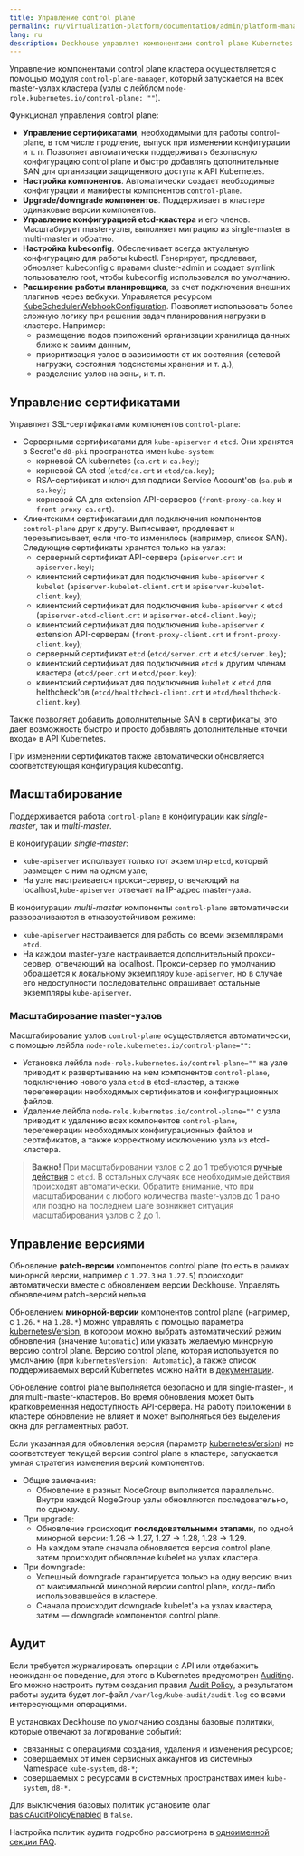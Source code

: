 ```yaml
---
title: Управление control plane
permalink: ru/virtualization-platform/documentation/admin/platform-management/control-plane-settings/about.html
lang: ru
description: Deckhouse управляет компонентами control plane Kubernetes — сертификатами, манифестами, версиями. Управляет конфигурацией etcd-кластера и следит за актуальностью конфигурации для kubectl.
---
```


Управление компонентами control plane кластера осуществляется с помощью модуля `control-plane-manager`, который запускается на всех master-узлах кластера (узлы с лейблом `node-role.kubernetes.io/control-plane: ""`).

Функционал управления control plane:
- **Управление сертификатами**, необходимыми для работы control-plane, в том числе продление, выпуск при изменении конфигурации и т. п. Позволяет автоматически поддерживать безопасную конфигурацию control plane и быстро добавлять дополнительные SAN для организации защищенного доступа к API Kubernetes.
- **Настройка компонентов**. Автоматически создает необходимые конфигурации и манифесты компонентов `control-plane`.
- **Upgrade/downgrade компонентов**. Поддерживает в кластере одинаковые версии компонентов.
- **Управление конфигурацией etcd-кластера** и его членов. Масштабирует master-узлы, выполняет миграцию из single-master в multi-master и обратно.
- **Настройка kubeconfig**. Обеспечивает всегда актуальную конфигурацию для работы kubectl. Генерирует, продлевает, обновляет kubeconfig с правами cluster-admin и создает symlink пользователю root, чтобы kubeconfig использовался по умолчанию.
- **Расширение работы планировщика**, за счет подключения внешних плагинов через вебхуки. Управляется ресурсом [KubeSchedulerWebhookConfiguration](../../../reference/cr.html#kubeschedulerwebhookconfiguration). Позволяет использовать более сложную логику при решении задач планирования нагрузки в кластере. Например:
  - размещение подов приложений организации хранилища данных ближе к самим данным,
  - приоритизация узлов в зависимости от их состояния (сетевой нагрузки, состояния подсистемы хранения и т. д.),
  - разделение узлов на зоны, и т. п.

## Управление сертификатами

Управляет SSL-сертификатами компонентов `control-plane`:
- Серверными сертификатами для `kube-apiserver` и `etcd`. Они хранятся в Secret'е `d8-pki` пространства имен `kube-system`:
  - корневой CA kubernetes (`ca.crt` и `ca.key`);
  - корневой CA etcd (`etcd/ca.crt` и `etcd/ca.key`);
  - RSA-сертификат и ключ для подписи Service Account'ов (`sa.pub` и `sa.key`);
  - корневой CA для extension API-серверов (`front-proxy-ca.key` и `front-proxy-ca.crt`).
- Клиентскими сертификатами для подключения компонентов `control-plane` друг к другу. Выписывает, продлевает и перевыписывает, если что-то изменилось (например, список SAN). Следующие сертификаты хранятся только на узлах:
  - серверный сертификат API-сервера (`apiserver.crt` и `apiserver.key`);
  - клиентский сертификат для подключения `kube-apiserver` к `kubelet` (`apiserver-kubelet-client.crt` и `apiserver-kubelet-client.key`);
  - клиентский сертификат для подключения `kube-apiserver` к `etcd` (`apiserver-etcd-client.crt` и `apiserver-etcd-client.key`);
  - клиентский сертификат для подключения `kube-apiserver` к extension API-серверам (`front-proxy-client.crt` и `front-proxy-client.key`);
  - серверный сертификат `etcd` (`etcd/server.crt` и `etcd/server.key`);
  - клиентский сертификат для подключения `etcd` к другим членам кластера (`etcd/peer.crt` и `etcd/peer.key`);
  - клиентский сертификат для подключения `kubelet` к `etcd` для helthcheck'ов (`etcd/healthcheck-client.crt` и `etcd/healthcheck-client.key`).

Также позволяет добавить дополнительные SAN в сертификаты, это дает возможность быстро и просто добавлять дополнительные «точки входа» в API Kubernetes.

При изменении сертификатов также автоматически обновляется соответствующая конфигурация kubeconfig.

## Масштабирование

Поддерживается работа `control-plane` в конфигурации как *single-master*, так и *multi-master*.

В конфигурации *single-master*:
- `kube-apiserver` использует только тот экземпляр `etcd`, который размещен с ним на одном узле;
- На узле настраивается прокси-сервер, отвечающий на localhost,`kube-apiserver` отвечает на IP-адрес master-узла.

В конфигурации *multi-master* компоненты `control-plane` автоматически разворачиваются в отказоустойчивом режиме:
- `kube-apiserver` настраивается для работы со всеми экземплярами `etcd`.
- На каждом master-узле настраивается дополнительный прокси-сервер, отвечающий на localhost. Прокси-сервер по умолчанию обращается к локальному экземпляру `kube-apiserver`, но в случае его недоступности последовательно опрашивает остальные экземпляры `kube-apiserver`.

### Масштабирование master-узлов

Масштабирование узлов `control-plane` осуществляется автоматически, с помощью лейбла `node-role.kubernetes.io/control-plane=""`:
- Установка лейбла `node-role.kubernetes.io/control-plane=""` на узле приводит к развертыванию на нем компонентов `control-plane`, подключению нового узла `etcd` в etcd-кластер, а также перегенерации необходимых сертификатов и конфигурационных файлов.
- Удаление лейбла `node-role.kubernetes.io/control-plane=""` с узла приводит к удалению всех компонентов `control-plane`, перегенерации необходимых конфигурационных файлов и сертификатов, а также корректному исключению узла из etcd-кластера.

> **Важно!** При масштабировании узлов с 2 до 1 требуются [ручные действия](./faq.html#что-делать-если-кластер-etcd-развалился) с `etcd`. В остальных случаях все необходимые действия происходят автоматически. Обратите внимание, что при масштабировании с любого количества master-узлов до 1 рано или поздно на последнем шаге возникнет ситуация масштабирования узлов с 2 до 1.

## Управление версиями

Обновление **patch-версии** компонентов control plane (то есть в рамках минорной версии, например с `1.27.3` на `1.27.5`) происходит автоматически вместе с обновлением версии Deckhouse. Управлять обновлением patch-версий нельзя.

Обновлением **минорной-версии** компонентов control plane (например, с `1.26.*` на `1.28.*`) можно управлять с помощью параметра [kubernetesVersion](../../installing/configuration.html#clusterconfiguration-kubernetesversion), в котором можно выбрать автоматический режим обновления (значение `Automatic`) или указать желаемую минорную версию control plane. Версию control plane, которая используется по умолчанию (при `kubernetesVersion: Automatic`), а также список поддерживаемых версий Kubernetes можно найти в [документации](../../supported_versions.html#kubernetes).

Обновление control plane выполняется безопасно и для single-master-, и для multi-master-кластеров. Во время обновления может быть кратковременная недоступность API-сервера. На работу приложений в кластере обновление не влияет и может выполняться без выделения окна для регламентных работ.

Если указанная для обновления версия (параметр [kubernetesVersion](../../installing/configuration.html#clusterconfiguration-kubernetesversion)) не соответствует текущей версии control plane в кластере, запускается умная стратегия изменения версий компонентов:
- Общие замечания:
  - Обновление в разных NodeGroup выполняется параллельно. Внутри каждой NogeGroup узлы обновляются последовательно, по одному.
- При upgrade:
  - Обновление происходит **последовательными этапами**, по одной минорной версии: 1.26 -> 1.27, 1.27 -> 1.28, 1.28 -> 1.29.
  - На каждом этапе сначала обновляется версия control plane, затем происходит обновление kubelet на узлах кластера.
- При downgrade:
  - Успешный downgrade гарантируется только на одну версию вниз от максимальной минорной версии control plane, когда-либо использовавшейся в кластере.
  - Сначала происходит downgrade kubelet'a на узлах кластера, затем — downgrade компонентов control plane.

## Аудит

Если требуется журналировать операции с API или отдебажить неожиданное поведение, для этого в Kubernetes предусмотрен [Auditing](https://kubernetes.io/docs/tasks/debug/debug-cluster/audit/). Его можно настроить путем создания правил [Audit Policy](https://kubernetes.io/docs/tasks/debug/debug-cluster/audit/#audit-policy), а результатом работы аудита будет лог-файл `/var/log/kube-audit/audit.log` со всеми интересующими операциями.

В установках Deckhouse по умолчанию созданы базовые политики, которые отвечают за логирование событий:
- связанных с операциями создания, удаления и изменения ресурсов;
- совершаемых от имен сервисных аккаунтов из системных Namespace `kube-system`, `d8-*`;
- совершаемых с ресурсами в системных пространствах имен `kube-system`, `d8-*`.

Для выключения базовых политик установите флаг [basicAuditPolicyEnabled](configuration.html#parameters-apiserver-basicauditpolicyenabled) в `false`.

Настройка политик аудита подробно рассмотрена в [одноименной секции FAQ](faq.html#как-настроить-дополнительные-политики-аудита).
